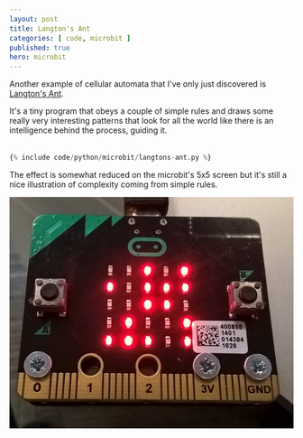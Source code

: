 ```yaml
---
layout: post
title: Langton's Ant
categories: [ code, microbit ]
published: true
hero: microbit
---
```


Another example of cellular automata that I've only just discovered is <a href="https://en.wikipedia.org/wiki/Langton's_ant">Langton's Ant</a>. 

It's a tiny program that obeys a couple of simple rules and draws some really very interesting patterns that look for all the world like 
there is an intelligence behind the process, guiding it.  

```python

{% include code/python/microbit/langtons-ant.py %}

```

The effect is somewhat reduced on the microbit's 5x5 screen but it's still a nice illustration of complexity coming from simple rules.

![ant](/img/posts/langtons-ant/langtons-ant.jpg)
